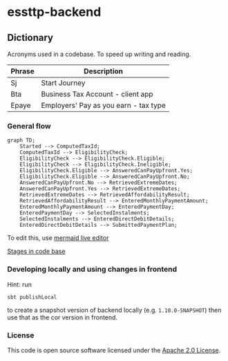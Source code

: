
# essttp-backend


## Dictionary
Acronyms used in a codebase. To speed up writing and reading. 

| Phrase | Description|
|--------| ------- |
| Sj     | Start Journey |
| Bta    | Business Tax Account - client app|
| Epaye  | Employers' Pay as you earn - tax type|


### General flow
```mermaid
graph TD;
    Started --> ComputedTaxId;
    ComputedTaxId --> EligibilityCheck;
    EligibilityCheck --> EligibilityCheck.Eligible;
    EligibilityCheck --> EligibilityCheck.Ineligible;
    EligibilityCheck.Eligible --> AnsweredCanPayUpfront.Yes;
    EligibilityCheck.Eligible --> AnsweredCanPayUpfront.No;
    AnsweredCanPayUpfront.No --> RetrievedExtremeDates;
    AnsweredCanPayUpfront.Yes --> RetrievedExtremeDates;
    RetrievedExtremeDates --> RetrievedAffordabilityResult;
    RetrievedAffordabilityResult --> EnteredMonthlyPaymentAmount;
    EnteredMonthlyPaymentAmount --> EnteredPaymentDay;
    EnteredPaymentDay --> SelectedInstalments;
    SelectedInstalments --> EnteredDirectDebitDetails;
    EnteredDirectDebitDetails --> SubmittedPaymentPlan;
```
To edit this, use [mermaid live editor](https://mermaid.live/)

[Stages in code base](https://github.com/hmrc/essttp-backend/blob/main/cor-journey/src/main/scala/essttp/journey/model/Stage.scala)

### Developing locally and using changes in frontend
Hint: run 
```
sbt publishLocal
``` 
to create a snapshot version of backend locally (e.g. `1.10.0-SNAPSHOT`) then use that as the cor version in frontend.

### License

This code is open source software licensed under the [Apache 2.0 License]("http://www.apache.org/licenses/LICENSE-2.0.html").